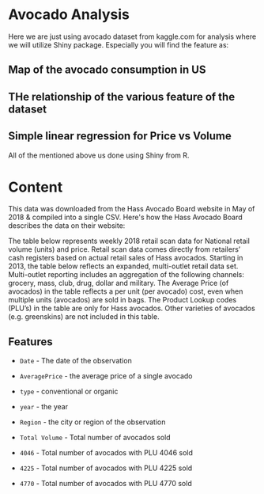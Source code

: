 # Avocado Analysis 
Here we are just using avocado dataset from kaggle.com for analysis where we will utilize Shiny package. Especially you will find the feature as:

## Map of the avocado consumption in US

## THe relationship of the various feature of the dataset

## Simple linear regression for Price vs Volume

All of the mentioned above us done using Shiny from R.

# Content

This data was downloaded from the Hass Avocado Board website in May of 2018 & compiled into a single CSV. Here's how the Hass Avocado Board describes the data on their website:

The table below represents weekly 2018 retail scan data for National retail volume (units) and price. Retail scan data comes directly from retailers’ cash registers based on actual retail sales of Hass avocados. Starting in 2013, the table below reflects an expanded, multi-outlet retail data set. Multi-outlet reporting includes an aggregation of the following channels: grocery, mass, club, drug, dollar and military. The Average Price (of avocados) in the table reflects a per unit (per avocado) cost, even when multiple units (avocados) are sold in bags. The Product Lookup codes (PLU’s) in the table are only for Hass avocados. Other varieties of avocados (e.g. greenskins) are not included in this table.

## Features
- `Date` - The date of the observation
- `AveragePrice` - the average price of a single avocado
- `type` - conventional or organic

- `year` - the year

- `Region` - the city or region of the observation

- `Total Volume` - Total number of avocados sold

- `4046` - Total number of avocados with PLU 4046 sold

- `4225` - Total number of avocados with PLU 4225 sold

- `4770` - Total number of avocados with PLU 4770 sold
